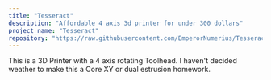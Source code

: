 ```yaml
---
title: "Tesseract"
description: "Affordable 4 axis 3d printer for under 300 dollars"
project_name: "Tesseract"
repository: "https://raw.githubusercontent.com/EmperorNumerius/Tesseract/refs/heads/main/design.md"
---
```

This is a 3D Printer with a 4 axis rotating Toolhead.
I haven't decided weather to make this a Core XY or dual estrusion homework.

